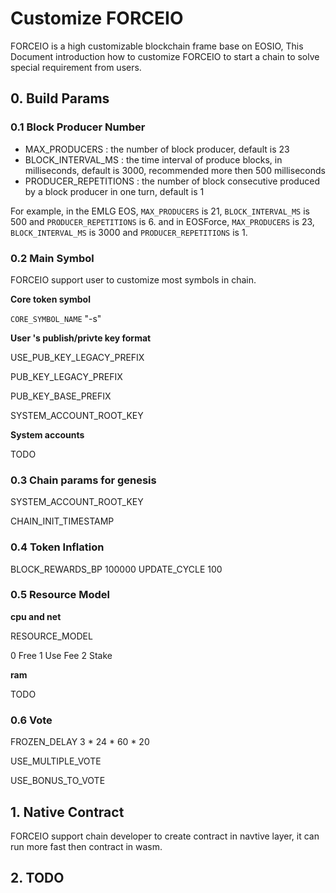 # Customize FORCEIO


FORCEIO is a high customizable blockchain frame base on EOSIO, 
This Document introduction how to customize FORCEIO to start a chain to solve special requirement from users. 

## 0. Build Params

### 0.1 Block Producer Number 

- MAX_PRODUCERS : the number of block producer, default is 23
- BLOCK_INTERVAL_MS : the time interval of produce blocks, in milliseconds, default is 3000, recommended more then 500 milliseconds
- PRODUCER_REPETITIONS : the number of block consecutive produced by a block producer in one turn, default is 1

For example,  in the EMLG EOS, `MAX_PRODUCERS` is 21, `BLOCK_INTERVAL_MS` is 500 and `PRODUCER_REPETITIONS` is 6.
and in EOSForce, `MAX_PRODUCERS` is 23, `BLOCK_INTERVAL_MS` is 3000 and `PRODUCER_REPETITIONS` is 1.

### 0.2 Main Symbol

FORCEIO support user to customize most symbols in chain.

**Core token symbol**

`CORE_SYMBOL_NAME` "-s"

**User 's publish/privte key format**

USE_PUB_KEY_LEGACY_PREFIX

PUB_KEY_LEGACY_PREFIX

PUB_KEY_BASE_PREFIX

SYSTEM_ACCOUNT_ROOT_KEY

**System accounts**

TODO

### 0.3 Chain params for genesis

SYSTEM_ACCOUNT_ROOT_KEY

CHAIN_INIT_TIMESTAMP

### 0.4 Token Inflation

BLOCK_REWARDS_BP 100000
UPDATE_CYCLE 100

### 0.5 Resource Model

**cpu and net**

RESOURCE_MODEL

 0 Free
 1 Use Fee
 2 Stake
 
**ram**

TODO

### 0.6 Vote

FROZEN_DELAY 3 * 24 * 60 * 20

USE_MULTIPLE_VOTE

USE_BONUS_TO_VOTE

## 1. Native Contract

FORCEIO support chain developer to create contract in navtive layer, it can run more fast then contract in wasm.

## 2. TODO